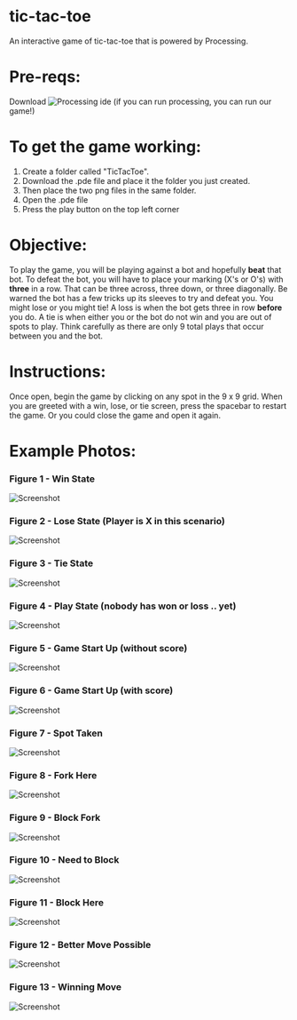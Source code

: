 # tic-tac-toe
An interactive game of tic-tac-toe that is powered by Processing.

# Pre-reqs:
Download ![Processing ide](https://processing.org/download/)     (if you can run processing, you can run our game!)

# To get the game working:
1. Create a folder called "TicTacToe". 
2. Download the .pde file and place it the folder you just created.
3. Then place the two png files in the same folder.
4. Open the .pde file
5. Press the play button on the top left corner

# Objective:
To play the game, you will be playing against a bot and hopefully **beat** that bot. To defeat the bot, you will have to place your marking (X's or O's) with **three** in a row. That can be three across, three down, or three diagonally. Be warned the bot has a few tricks up its sleeves to try and defeat you. You might lose or you might tie! A loss is when the bot gets three in row __before__ you do. A tie is when either you or the bot do not win and you are out of spots to play. Think carefully as there are only 9 total plays that occur between you and the bot.

# Instructions:
Once open, begin the game by clicking on any spot in the 9 x 9 grid. When you are greeted with a win, lose, or tie screen, press the spacebar to restart the game. Or you could close the game and open it again.

# Example Photos:

### Figure 1 - Win State ###

![Screenshot](https://imgur.com/w8ndOeD.png)


### Figure 2 - Lose State (Player is X in this scenario) ###

![Screenshot](https://imgur.com/TZJpHsT.png)


### Figure 3 - Tie State ###

![Screenshot](https://imgur.com/GQx7Cjv.png)


### Figure 4 - Play State (nobody has won or loss .. yet) ###

![Screenshot](https://imgur.com/uRglKKx.png)


### Figure 5 - Game Start Up (without score) ### 

![Screenshot](https://imgur.com/FQZ6FFq.png)


### Figure 6 - Game Start Up (with score) ###

![Screenshot](https://imgur.com/j2aM2HV.png)


### Figure 7 - Spot Taken ### 

![Screenshot](https://imgur.com/xKuctpX.png)


### Figure 8 - Fork Here ###

![Screenshot](https://imgur.com/NBg0o0Q.png)


### Figure 9 - Block Fork ###

![Screenshot](https://imgur.com/7ghL5dr.png)


### Figure 10 - Need to Block ###

![Screenshot](https://imgur.com/K5fCdFg.png)


### Figure 11 - Block Here ###

![Screenshot](https://imgur.com/pNlRK9T.png)


### Figure 12 - Better Move Possible ###

![Screenshot](https://imgur.com/9j7RjeB.png)


### Figure 13 - Winning Move ###

![Screenshot](https://imgur.com/YmHyoos.png)


